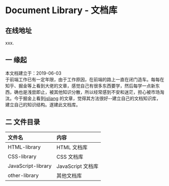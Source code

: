 # Document Library - 文档库

## 在线地址

xxx.

## 一 缘起

本文档建立于：2019-06-03  
于前端工作已有一定年限，由于工作原因，在前端的路上一直在闭门造车。每每在知乎、掘金等上看到大佬的文章，感觉自己有很多东西要学，然后每学一点新东西，确也是浅尝即止，被其他知识分散，所以经常感到不安和迷茫，担心被市场淘汰。今于掘金上看到[jsliang](https://juejin.im/user/584613ba128fe10058b3cf68) 的文章，觉得其方法很好--建立自己的文档知识库，建立自己的知识结构。遂建此文档库。

## 二 文件目录

| 文件名 | 内容 |
| :--- | :--- |
| HTML-library | HTML 文档库 |
| CSS-library | CSS 文档库 |
| JavaScript-library | JavaScript 文档库 |
| other-library | 其他文档库 |



